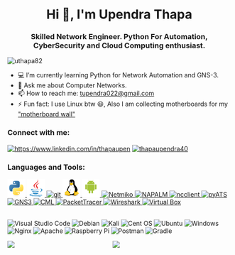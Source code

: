 <h1 align="center">Hi 👋, I'm  Upendra Thapa</h1>
<h3 align="center">Skilled Network Engineer. Python For Automation, CyberSecurity and Cloud Computing enthusiast. </h3>

<p align="left"> <img src="https://komarev.com/ghpvc/?username=uthapa82&label=Profile%20views&color=0e75b6&style=for-the-badge" alt="uthapa82" /> </p>

- 💻 I’m currently learning Python for Network Automation and GNS-3.
- 💬 Ask me about Computer Networks.
- 📫 How to reach me: tupendra022@gmail.com
- ⚡ Fun fact: I use Linux btw 😆, Also I am collecting motherboards for my ["motherboard wall"](https://www.reddit.com/r/pcmasterrace/comments/j0xc3y/finished_motherboard_wall_scavenged_from_old/)
<h3 align="left">Connect with me:</h3>
<p align="left">
<a href="https://www.linkedin.com/in/thapaupen" target="blank"><img align="center" src="https://content.linkedin.com/content/dam/me/business/en-us/amp/brand-site/v2/bg/LI-Bug.svg.original.svg" alt="https://www.linkedin.com/in/thapaupen" height="50" width="50" /></a>
<a href="https://www.hackerrank.com/thapaupendra40" target="blank">
   <img align="center" src="https://raw.githubusercontent.com/rahuldkjain/github-profile-readme-generator/master/src/images/icons/Social/hackerrank.svg" alt="thapaupendra40" height="50" width="50" />
</a>
  </p>
  
  <h3 align="left">Languages and Tools:</h3>
<p align="left"> <a href="https://www.python.org" target="_blank"> <img src="https://raw.githubusercontent.com/devicons/devicon/master/icons/python/python-original.svg" alt="python" width="40" height="40"/> </a><a href="https://www.java.com" target="_blank"> <img src="https://raw.githubusercontent.com/devicons/devicon/master/icons/java/java-original.svg" alt="java" width="40" height="40"/> </a><a href="https://git-scm.com/" target="_blank"> <img src="https://www.vectorlogo.zone/logos/git-scm/git-scm-icon.svg" alt="git" width="40" height="40"/></a><a href="https://www.linux.org/" target="_blank"> <img src="https://raw.githubusercontent.com/devicons/devicon/master/icons/linux/linux-original.svg" alt="linux" width="40" height="40"/> </a><a href="https://developer.android.com" target="_blank"> <img src="https://raw.githubusercontent.com/devicons/devicon/master/icons/android/android-original-wordmark.svg" alt="android" width="40" height="40"/> </a><a href="https://github.com/ktbyers/netmiko" target="_blank"> <img src="https://camo.githubusercontent.com/371bb7003b60b238812e933637f8c88872a00e5ccd1e66849663d3df3144ccac/68747470733a2f2f6b7462796572732e6769746875622e696f2f6e65746d696b6f2f696d616765732f6e65746d696b6f5f6c6f676f5f67682e706e67" alt="Netmiko" width="80" height="60"/> </a><a href="https://napalm.readthedocs.io/en/latest/" target="_blank"> <img src="https://avatars.githubusercontent.com/u/16415577?s=200&v=4" alt="NAPALM" width="50" height="50"/> </a><a href="https://ncclient.readthedocs.io/en/latest/" target="_blank"> <img src="https://ncclient.readthedocs.io/en/latest/_static/logo.png" alt="ncclient" width="90" height="50"/> </a><a href="https://developer.cisco.com/docs/pyats/#!introduction/cisco-pyats-network-test--automation-solution" target="_blank"> <img src="https://pubhub.devnetcloud.com/media/pyats-genie-docs/docs/imgs/pyats.png#developer.cisco.com" alt="pyATS" width="100" height="50"/> </a><a href="https://www.gns3.com/" target="_blank"> <img src="https://www.gns3.com/assets/custom/gns3/images/logo-colour.png" alt="GNS3" width="50" height="50"/> </a><a href="https://www.cisco.com/c/en/us/products/cloud-systems-management/modeling-labs/index.html" target="_blank"> <img src="https://genesisbcs.com/wp-content/uploads/2016/12/cisco2.png" alt="CML" width="90" height="50"/> </a><a href="https://www.netacad.com/courses/packet-tracer" target="_blank"> <img src="https://filekumar.com/wp-content/uploads/2020/07/packet-Tracer-Picture.png" alt="PacketTracer" width="90" height="50"/> </a><a href="https://www.wireshark.org" target="_blank"> <img src="https://miro.medium.com/max/512/1*RrNY_2YfqLXVel-07OD3kA.png" alt="Wireshark" width="90" height="60"/> </a><a href="https://www.virtualbox.org/" target="_blank"> <img src="https://www.virtualbox.org/graphics/vbox_logo2_gradient.png" alt="Virtual Box" width="60" height="60"/> </a>
<br>
<br />  
 
  ![Visual Studio Code](https://img.shields.io/badge/Visual%20Studio%20Code-0078d7.svg?style=for-the-badge&logo=visual-studio-code&logoColor=white)
  ![Debian](https://img.shields.io/badge/Debian-D70A53?style=for-the-badge&logo=debian&logoColor=white)
  ![Kali](https://img.shields.io/badge/Kali-268BEE?style=for-the-badge&logo=kalilinux&logoColor=white)
  ![Cent OS](https://img.shields.io/badge/cent%20os-002260?style=for-the-badge&logo=centos&logoColor=F0F0F0)
  ![Ubuntu](https://img.shields.io/badge/Ubuntu-E95420?style=for-the-badge&logo=ubuntu&logoColor=white)
  ![Windows](https://img.shields.io/badge/Windows-0078D6?style=for-the-badge&logo=windows&logoColor=white)
  ![Nginx](https://img.shields.io/badge/nginx-%23009639.svg?style=for-the-badge&logo=nginx&logoColor=white)
  ![Apache](https://img.shields.io/badge/apache-%23D42029.svg?style=for-the-badge&logo=apache&logoColor=white)
  ![Raspberry Pi](https://img.shields.io/badge/-RaspberryPi-C51A4A?style=for-the-badge&logo=Raspberry-Pi)
  ![Postman](https://img.shields.io/badge/Postman-FF6C37?style=for-the-badge&logo=postman&logoColor=white)
  ![Gradle](https://img.shields.io/badge/Gradle-02303A.svg?style=for-the-badge&logo=Gradle&logoColor=white)
  
<img align="left" width="47%" src="https://github-readme-stats.vercel.app/api?username=uthapa82&show_icons=true&theme=radical&count_private=true" />
<img align="left" width="47%" src="https://github-readme-stats.vercel.app/api/top-langs/?username=uthapa82&langs_count=10&layout=compact&hide=java" />
